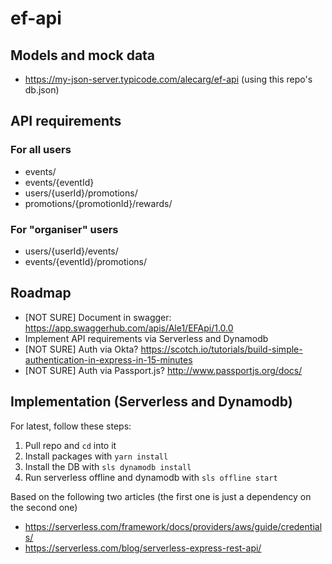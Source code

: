 # ef-api

## Models and mock data
- https://my-json-server.typicode.com/alecarg/ef-api (using this repo's db.json)

## API requirements
### For all users
- events/
- events/{eventId}
- users/{userId}/promotions/
- promotions/{promotionId}/rewards/

### For "organiser" users
- users/{userId}/events/
- events/{eventId}/promotions/

## Roadmap
- [NOT SURE] Document in swagger: https://app.swaggerhub.com/apis/Ale1/EFApi/1.0.0
- Implement API requirements via Serverless and Dynamodb
- [NOT SURE] Auth via Okta? https://scotch.io/tutorials/build-simple-authentication-in-express-in-15-minutes
- [NOT SURE] Auth via Passport.js? http://www.passportjs.org/docs/

## Implementation (Serverless and Dynamodb)
For latest, follow these steps:
1) Pull repo and `cd` into it
2) Install packages with `yarn install`
3) Install the DB with `sls dynamodb install`
4) Run serverless offline and dynamodb with `sls offline start`

Based on the following two articles (the first one is just a dependency on the second one)
- https://serverless.com/framework/docs/providers/aws/guide/credentials/
- https://serverless.com/blog/serverless-express-rest-api/
